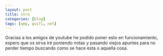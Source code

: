 ```yaml
---
layout: post
title: otro
categories: [blog]
tags: [qmp, guifi, net]
---
```



Gracias a los amigos de youtube he podido poner esto en funcionamiento, espero que os sirva iré poniendo notas y pasando viejos apuntes para no perder tiempo buscando como se hace esta o aquella cosa.
